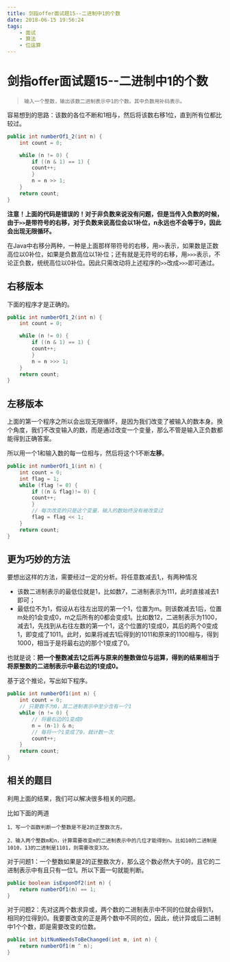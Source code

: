 ```yaml
---
title: 剑指offer面试题15--二进制中1的个数
date: 2018-06-15 19:56:24
tags: 
    - 面试
    - 算法
    - 位运算
---
```

# 剑指offer面试题15--二进制中1的个数

> ```
> 输入一个整数，输出该数二进制表示中1的个数。其中负数用补码表示。
> ```

容易想到的思路：该数的各位不断和1相与，然后将该数右移1位，直到所有位都比较过。

```java
public int numberOf1_2(int n) {
  	int count = 0;

  	while (n != 0) {
    	if ((n & 1) == 1) {
      	count++;
    	}
    	n = n >> 1;
  	}
  	return count;
}
```

**注意！上面的代码是错误的！对于非负数来说没有问题，但是当传入负数的时候，由于`>>`是带符号的右移，对于负数来说高位会以1补位，n永远也不会等于9，因此会出现无限循环。**

在Java中右移分两种，一种是上面那样带符号的右移，用`>>`表示，如果数是正数高位以0补位，如果是负数高位以1补位；还有就是无符号的右移，用`>>>`表示，不论正负数，统统高位以0补位。因此只需改动将上述程序的`>>`改成`>>>`即可通过。

## 右移版本

下面的程序才是正确的。

```java
public int numberOf1_2(int n) {
  	int count = 0;

  	while (n != 0) {
    	if ((n & 1) == 1) {
      	count++;
    	}
    	n = n >>> 1;
  	}
  	return count;
}
```

## 左移版本

上面的第一个程序之所以会出现无限循环，是因为我们改变了被输入的数本身。换个角度，我们不改变输入的数，而是通过改变一个变量，那么不管是输入正负数都能得到正确答案。

所以用一个1和输入数的每一位相与，然后将这个1不断**左移**。

```java
public int numberOf1_1(int n) {
  	int count = 0;
  	int flag = 1;
  	while (flag != 0) {
    	if ((n & flag)!= 0) {
      	count++;
    	}
      	// 每次改变的只是这个变量，输入的数始终没有被改变过
    	flag = flag << 1;
  	}
  	return count;
}
```

## 更为巧妙的方法

要想出这样的方法，需要经过一定的分析。将任意数减去1,，有两种情况

- 该数二进制表示的最低位就是1，比如数7，二进制表示为111，此时直接减去1即可；
- 最低位不为1，假设从右往左出现的第一个1，位置为m。则该数减去1后，位置m处的1会变成0，m之后所有的0都会变成1。比如数12，二进制表示为1100，减去1，先找到从右往左数的第一个1，这个位置的1变成0，其后的两个0变成1，即变成了1011。此时，如果将减去1后得到的1011和原来的1100相与，得到1000，相当于是将最右边的那个1变成了0。

也就是说：**把一个整数减去1之后再与原来的整数做位与运算，得到的结果相当于将原整数的二进制表示中最右边的1变成0。**

基于这个推论，写出如下程序。

```java
public int numberOf1(int n) {
  	int count = 0;
	// 只要数不为0，其二进制表示中至少含有一个1
  	while (n != 0) {
      	// 将最右边的1变成0
    	n = (n-1) & n;
      	// 每将一个1变成了0，就计数一次
    	count++;
  	}
  	return count;
}
```

## 相关的题目

利用上面的结果，我们可以解决很多相关的问题。

比如下面的两道

```
1、写一个函数判断一个整数是不是2的正整数次方。

2、输入两个整数m和n，计算需要改变m的二进制表示中的几位才能得到n。比如10的二进制是1010，13的二进制是1101，则需要改变3次。
```

对于问题1：一个整数如果是2的正整数次方，那么这个数必然大于0的，且它的二进制表示中有且只有一位1。所以下面一句就能判断。

```java
public boolean isExponOf2(int n) {
  	return numberOf1(n) == 1;
}
```

对于问题2：先对这两个数求异或，两个数的二进制表示中不同的位就会得到1，相同的位得到0。我要要改变的正是两个数中不同的位，因此，统计异或后二进制中1个个数，即是需要改变的位数。

```java
public int bitNumNeedsToBeChanged(int m, int n) {
  	return numberOf1(m ^ n);
}
```
